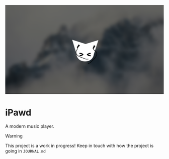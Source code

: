 ![iPawd Banner](assets/iPawd.png)
<p align="center">
<h1>iPawd</h1>
A modern music player.
</p>

> [!WARNING]
> This project is a work in progress! Keep in touch with how the project is going in ``JOURNAL.md``
